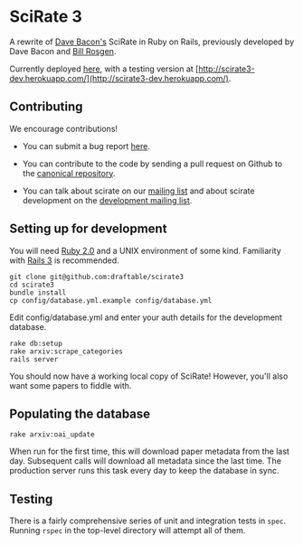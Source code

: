 # SciRate 3

A rewrite of [Dave Bacon's](http://dabacon.org) SciRate in Ruby on Rails, previously developed by Dave Bacon and [Bill Rosgen](http://intractable.ca/bill/).

Currently deployed [here](https://scirate3.herokuapp.com/), with a testing version at [http://scirate3-dev.herokuapp.com/](http://scirate3-dev.herokuapp.com/).

## Contributing

We encourage contributions!

* You can submit a bug report [here](https://github.com/draftable/scirate3/issues).

* You can contribute to the code by sending a pull request on Github to the [canonical repository](https://github.com/draftable/scirate3).

* You can talk about scirate on our [mailing list](https://groups.google.com/forum/?fromgroups=#!forum/scirate) and about scirate development on the [development mailing list](https://groups.google.com/forum/?fromgroups=#!forum/scirate-dev).

## Setting up for development

You will need [Ruby 2.0](http://www.ruby-lang.org/en/) and a UNIX environment of some kind. Familiarity with [Rails 3](http://rubyonrails.org/) is recommended.

```shell
git clone git@github.com:draftable/scirate3
cd scirate3
bundle install
cp config/database.yml.example config/database.yml
```

Edit config/database.yml and enter your auth details for the development database.

```shell
rake db:setup
rake arxiv:scrape_categories
rails server
```

You should now have a working local copy of SciRate! However, you'll also want some papers to fiddle with.

## Populating the database

```shell
rake arxiv:oai_update
```

When run for the first time, this will download paper metadata from the last day. Subsequent calls will download all metadata since the last time. The production server runs this task every day to keep the database in sync.

## Testing

There is a fairly comprehensive series of unit and integration tests in `spec`. Running `rspec` in the top-level directory will attempt all of them.
